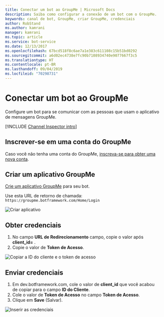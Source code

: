 ```yaml
---
title: Conectar um bot ao GroupMe | Microsoft Docs
description: Saiba como configurar a conexão de um bot com o GroupMe.
keywords: canal de bot, GroupMe, criar GroupMe, credenciais
author: RobStand
ms.author: kamrani
manager: kamrani
ms.topic: article
ms.service: bot-service
ms.date: 12/13/2017
ms.openlocfilehash: 67bcd518f8c6ae7a1e383c611108c15b51bd0292
ms.sourcegitcommit: a6d02ec4738e7fc90b7108934740e9077667f3c5
ms.translationtype: HT
ms.contentlocale: pt-BR
ms.lasthandoff: 09/04/2019
ms.locfileid: "70298731"
---
```

# <a name="connect-a-bot-to-groupme"></a>Conectar um bot ao GroupMe

Configure um bot para se comunicar com as pessoas que usam o aplicativo de mensagens GroupMe.

[!INCLUDE [Channel Inspector intro](~/includes/snippet-channel-inspector.md)]

## <a name="sign-up-for-a-groupme-account"></a>Inscrever-se em uma conta do GroupMe

Caso você não tenha uma conta do GroupMe, [inscreva-se para obter uma nova conta](https://web.groupme.com/signup).

## <a name="create-a-groupme-application"></a>Criar um aplicativo GroupMe

[Crie um aplicativo GroupMe](https://dev.groupme.com/applications/new) para seu bot.

Use esta URL de retorno de chamada: `https://groupme.botframework.com/Home/Login`

![Criar aplicativo](~/media/channels/GM-StepApp.png)

## <a name="gather-credentials"></a>Obter credenciais

1. No campo **URL de Redirecionamento** campo, copie o valor após **client_id=** .
2. Copie o valor de **Token de Acesso**.

![Copiar a ID do cliente e o token de acesso](~/media/channels/GM-StepClientId.png)


## <a name="submit-credentials"></a>Enviar credenciais

1. Em dev.botframework.com, cole o valor de **client_id** que você acabou de copiar para o campo **ID do Cliente**.
2. Cole o valor de **Token de Acesso** no campo **Token de Acesso**.
2. Clique em **Save** (Salvar).

![Inserir as credenciais](~/media/channels/GM-StepClientIDToken.png)

